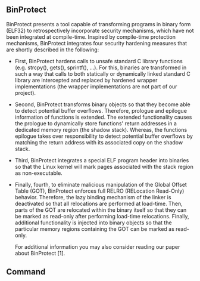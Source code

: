 BinProtect
----

BinProtect presents a tool capable of transforming programs in binary form
(ELF32) to retrospectively incorporate security mechanisms, which have not been
integrated at compile-time. Inspired by compile-time protection mechanisms,
BinProtect integrates four security hardening measures that are shortly
described in the following: 

* First, BinProtect hardens calls to unsafe standard C library functions (e.g.
  strcpy(), gets(), sprintf(), ...). For this, binaries are transformed in such
  a way that calls to both statically or dynamically linked standard C library
  are intercepted and replaced by hardened wrapper implementations (the wrapper
  implementations are not part of our project).

* Second, BinProtect transforms binary objects so that they become able to
  detect potential buffer overflows. Therefore, prologue and epilogue
  information of functions is extended. The extended functionality causes the
  prologue to dynamically store functions' return addresses in a dedicated
  memory region (the shadow stack). Whereas, the functions epilogue takes over
  responsibility to detect potential buffer overflows by matching the return
  address with its associated copy on the shadow stack. 

* Third, BinProtect integrates a special ELF program header into binaries so
  that the Linux kernel will mark pages associated with the stack region as
  non-executable. 

* Finally, fourth, to eliminate malicious manipulation of the Global Offset
  Table (GOT), BinProtect enforces full RELRO (RELocation Read-Only) behavior.
  Therefore, the lazy binding mechanism of the linker is deactivated so that
  all relocations are performed at load-time. Then, parts of the GOT are
  relocated within the binary itself so that they can be marked as read-only
  after performing load-time relocations. Finally, additional functionality is
  injected into binary objects so that the particular memory regions containing
  the GOT can be marked as read-only.  
  
  For additional information you may also consider reading our paper about BinProtect [1].

Command
----






